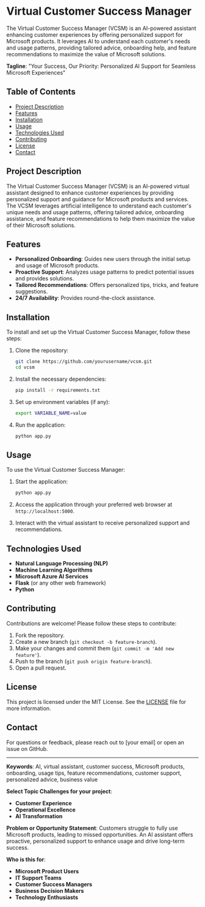 # Virtual Customer Success Manager
The Virtual Customer Success Manager (VCSM) is an AI-powered assistant enhancing customer experiences by offering personalized support for Microsoft products. It leverages AI to understand each customer's needs and usage patterns, providing tailored advice, onboarding help, and feature recommendations to maximize the value of Microsoft solutions.

**Tagline**: "Your Success, Our Priority: Personalized AI Support for Seamless Microsoft Experiences"

## Table of Contents
- [Project Description](#project-description)
- [Features](#features)
- [Installation](#installation)
- [Usage](#usage)
- [Technologies Used](#technologies-used)
- [Contributing](#contributing)
- [License](#license)
- [Contact](#contact)

## Project Description
The Virtual Customer Success Manager (VCSM) is an AI-powered virtual assistant designed to enhance customer experiences by providing personalized support and guidance for Microsoft products and services. The VCSM leverages artificial intelligence to understand each customer's unique needs and usage patterns, offering tailored advice, onboarding assistance, and feature recommendations to help them maximize the value of their Microsoft solutions.

## Features
- **Personalized Onboarding**: Guides new users through the initial setup and usage of Microsoft products.
- **Proactive Support**: Analyzes usage patterns to predict potential issues and provides solutions.
- **Tailored Recommendations**: Offers personalized tips, tricks, and feature suggestions.
- **24/7 Availability**: Provides round-the-clock assistance.

## Installation
To install and set up the Virtual Customer Success Manager, follow these steps:

1. Clone the repository:
    ```bash
    git clone https://github.com/yourusername/vcsm.git
    cd vcsm
    ```

2. Install the necessary dependencies:
    ```bash
    pip install -r requirements.txt
    ```

3. Set up environment variables (if any):
    ```bash
    export VARIABLE_NAME=value
    ```

4. Run the application:
    ```bash
    python app.py
    ```

## Usage
To use the Virtual Customer Success Manager:

1. Start the application:
    ```bash
    python app.py
    ```

2. Access the application through your preferred web browser at `http://localhost:5000`.

3. Interact with the virtual assistant to receive personalized support and recommendations.

## Technologies Used
- **Natural Language Processing (NLP)**
- **Machine Learning Algorithms**
- **Microsoft Azure AI Services**
- **Flask** (or any other web framework)
- **Python**

## Contributing
Contributions are welcome! Please follow these steps to contribute:

1. Fork the repository.
2. Create a new branch (`git checkout -b feature-branch`).
3. Make your changes and commit them (`git commit -m 'Add new feature'`).
4. Push to the branch (`git push origin feature-branch`).
5. Open a pull request.

## License
This project is licensed under the MIT License. See the [LICENSE](LICENSE) file for more information.

## Contact
For questions or feedback, please reach out to [your email] or open an issue on GitHub.

---

**Keywords**: AI, virtual assistant, customer success, Microsoft products, onboarding, usage tips, feature recommendations, customer support, personalized advice, business value

**Select Topic Challenges for your project**:
- **Customer Experience**
- **Operational Excellence**
- **AI Transformation**

**Problem or Opportunity Statement**:
Customers struggle to fully use Microsoft products, leading to missed opportunities. An AI assistant offers proactive, personalized support to enhance usage and drive long-term success.

**Who is this for**:
- **Microsoft Product Users**
- **IT Support Teams**
- **Customer Success Managers**
- **Business Decision Makers**
- **Technology Enthusiasts**
